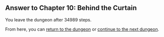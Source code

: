 ## Answer to Chapter 10: Behind the Curtain

You leave the dungeon after 34989 steps.

From here, you can [return to the dungeon](../../../chapters/10/behind-the-curtain.md) or [continue to the next dungeon](../../../chapters/11/geomancer.md).

